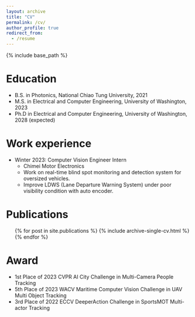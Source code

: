 ```yaml
---
layout: archive
title: "CV"
permalink: /cv/
author_profile: true
redirect_from:
  - /resume
---
```


{% include base_path %}

Education
======
* B.S. in Photonics, National Chiao Tung University, 2021
* M.S. in Electrical and Computer Engineering, University of Washington, 2023
* Ph.D in Electrical and Computer Engineering, University of Washington, 2028 (expected)

Work experience
======
* Winter 2023: Computer Vision Engineer Intern
  * Chimei Motor Electronics
  * Work on real-time blind spot monitoring and detection system for oversized vehicles.
  * Improve LDWS (Lane Departure Warning System) under poor visibility condition with auto encoder.

<!-- * Fall 2015: Research Assistant
  * Github University
  * Duties included: Merging pull requests
  * Supervisor: Professor Hub -->
  
<!-- Skills
======
* Skill 1
* Skill 2
  * Sub-skill 2.1
  * Sub-skill 2.2
  * Sub-skill 2.3
* Skill 3 -->

Publications
======
  <ul>{% for post in site.publications %}
    {% include archive-single-cv.html %}
  {% endfor %}</ul>
  
<!-- Talks
======
  <ul>{% for post in site.talks %}
    {% include archive-single-talk-cv.html %}
  {% endfor %}</ul>
  
Teaching
======
  <ul>{% for post in site.teaching %}
    {% include archive-single-cv.html %}
  {% endfor %}</ul> -->
  
Award
======
* 1st Place of 2023 CVPR AI City Challenge in Multi-Camera People Tracking
* 5th Place of 2023 WACV Maritime Computer Vision Challenge in UAV Multi Object Tracking
* 3rd Place of 2022 ECCV DeeperAction Challenge in SportsMOT Multi-actor Tracking
